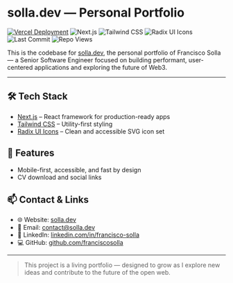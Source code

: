 # solla.dev — Personal Portfolio

[![Vercel Deployment](https://vercelbadge.vercel.app/api/franciscosolla/solla)](https://solla.dev)
![Next.js](https://img.shields.io/badge/Next.js-000?logo=next.js&logoColor=white)
![Tailwind CSS](https://img.shields.io/badge/TailwindCSS-06B6D4?logo=tailwindcss&logoColor=white)
![Radix UI Icons](https://img.shields.io/badge/Radix_UI_Icons-000000?style=flat-square)
![Last Commit](https://img.shields.io/github/last-commit/franciscosolla/solla)
![Repo Views](https://komarev.com/ghpvc/?username=franciscosolla&label=Portfolio+Views)

This is the codebase for [solla.dev](https://solla.dev), the personal portfolio of Francisco Solla — a Senior Software Engineer focused on building performant, user-centered applications and exploring the future of Web3.

---

## 🛠️ Tech Stack

- [Next.js](https://nextjs.org/) – React framework for production-ready apps
- [Tailwind CSS](https://tailwindcss.com/) – Utility-first styling
- [Radix UI Icons](https://icons.radix-ui.com/) – Clean and accessible SVG icon set

## 📌 Features

- Mobile-first, accessible, and fast by design
- CV download and social links

## 📫 Contact & Links

- 🌐 Website: [solla.dev](https://solla.dev)
- 📧 Email: [contact@solla.dev](mailto:contact@solla.dev)
- 💼 LinkedIn: [linkedin.com/in/francisco-solla](https://www.linkedin.com/in/francisco-solla)
- 💻 GitHub: [github.com/franciscosolla](https://github.com/franciscosolla)

---

> This project is a living portfolio — designed to grow as I explore new ideas and contribute to the future of the open web.
